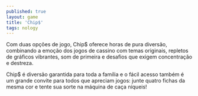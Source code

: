```yaml
---
published: true
layout: game
title: 'Chip$'
tags: nology
---
```

Com duas opções de jogo, Chip$ oferece horas de pura diversão, combinando a emoção dos jogos de cassino com temas originais, repletos de gráficos vibrantes, som de primeira e desafios que exigem concentração e destreza.







Chip$ é diversão garantida para toda a família e o fácil acesso também é um grande convite para todos que apreciam jogos: junte quatro fichas da mesma cor e tente sua sorte na máquina de caça níqueis!





